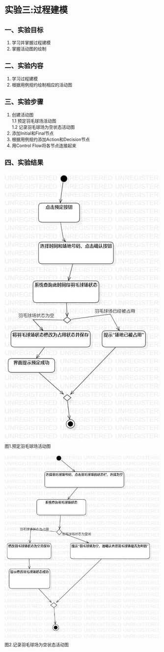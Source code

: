 # 实验三:过程建模

## 一、实验目标

1. 学习并掌握过程建模  
2. 掌握活动图的绘制  

## 二、实验内容

1. 学习过程建模
2. 根据用例规约绘制相应的活动图  

## 三、实验步骤

1. 创建活动图  
  1.1 预定羽毛球场活动图  
  1.2 记录羽毛球场为空状态活动图  
2. 添加Initial和Final节点  
3. 根据用例规约添加Action和Decision节点  
4. 用Control Flow将各节点连接起来


## 四、实验结果
![预定羽毛球场活动图](./lab1_ActivityDiagram1.jpg)  
图1.预定羽毛球场活动图

![记录羽毛球场为空状态活动图](./lab3_ActivityDiagram2.jpg) 
图2.记录羽毛球场为空状态活动图
